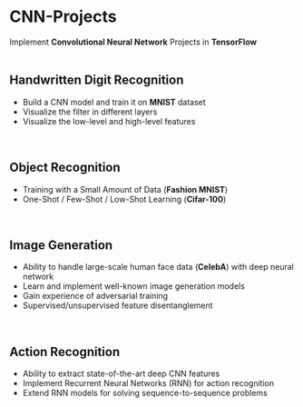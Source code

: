 # CNN-Projects

Implement <b>Convolutional Neural Network</b> Projects in <b>TensorFlow</b></br></br>

<h2>Handwritten Digit Recognition</h2>
<ul>
  <li>Build a CNN model and train it on <b>MNIST</b> dataset</li>
  <li>Visualize the filter in different layers</li>
  <li>Visualize the low-level and high-level features</li>
</ul>
</br>

<h2>Object Recognition</h2>
<ul>
  <li>Training with a Small Amount of Data (<b>Fashion MNIST</b>)</li>
  <li>One-Shot / Few-Shot / Low-Shot Learning (<b>Cifar-100</b>)</li>
</ul>
</br>

<h2>Image Generation</h2>
<ul>
  <li>Ability to handle large-scale human face data (<b>CelebA</b>) with deep neural network</li>
  <li>Learn and implement well-known image generation models</li>
  <li>Gain experience of adversarial training</li>
  <li>Supervised/unsupervised feature disentanglement</li>
</ul>
</br>

<h2>Action Recognition</h2>
<ul>
  <li>Ability to extract state-of-the-art deep CNN features</li>
  <li>Implement Recurrent Neural Networks (RNN) for action recognition</li>
  <li>Extend RNN models for solving sequence-to-sequence problems</li>
</ul>

